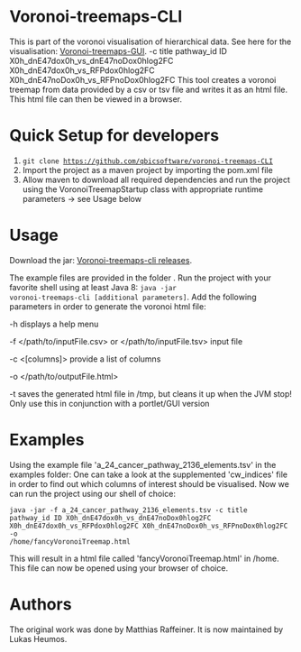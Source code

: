 Voronoi-treemaps-CLI
======
This is part of the voronoi visualisation of hierarchical data. See here for the visualisation: [Voronoi-treemaps-GUI](https://github.com/qbicsoftware/voronoi-treemaps-GUI).
-c title pathway_id ID X0h_dnE47dox0h_vs_dnE47noDox0hlog2FC X0h_dnE47dox0h_vs_RFPdox0hlog2FC X0h_dnE47noDox0h_vs_RFPnoDox0hlog2FC 
This tool creates a voronoi treemap from data provided by a csv or tsv file and writes it as an html file. This html file can then be viewed in a browser. 

Quick Setup for developers
=====
1. <code>git clone https://github.com/qbicsoftware/voronoi-treemaps-CLI</code>
2. Import the project as a maven project by importing the pom.xml file
3. Allow maven to download all required dependencies and run the project using the VoronoiTreemapStartup class with appropriate runtime parameters -> see Usage below

Usage
=====
Download the jar: [Voronoi-treemaps-cli releases](https://github.com/qbicsoftware/voronoi-treemaps-CLI/releases). 

The example files are provided in the folder <examples>. 
Run the project with your favorite shell using at least Java 8: <code>java -jar voronoi-treemaps-cli [additional parameters]</code>.
Add the following parameters in order to generate the voronoi html file:
  
  -h displays a help menu
  
  -f </path/to/inputFile.csv> or </path/to/inputFile.tsv> input file
  
  -c <[columns]> provide a list of columns
  
  -o </path/to/outputFile.html>
  
  -t saves the generated html file in /tmp, but cleans it up when the JVM stop! Only use this in conjunction with a portlet/GUI version
  
Examples  
=====
Using the example file 'a_24_cancer_pathway_2136_elements.tsv' in the examples folder:
One can take a look at the supplemented 'cw_indices' file in order to find out which columns of interest should be visualised.
Now we can run the project using our shell of choice:

<code>java -jar -f a_24_cancer_pathway_2136_elements.tsv -c title pathway_id ID X0h_dnE47dox0h_vs_dnE47noDox0hlog2FC X0h_dnE47dox0h_vs_RFPdox0hlog2FC X0h_dnE47noDox0h_vs_RFPnoDox0hlog2FC -o /home/fancyVoronoiTreemap.html</code>

This will result in a html file called 'fancyVoronoiTreemap.html' in /home. This file can now be opened using your browser of choice.

Authors
=====
The original work was done by Matthias Raffeiner. It is now maintained by Lukas Heumos. 
